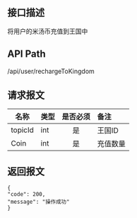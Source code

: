 ## 接口描述
将用户的米汤币充值到王国中
## API Path
/api/user/rechargeToKingdom
## 请求报文
|名称         |类型           |是否必须   |备注                                 |
|-------------|:--------------|:---------:|:------------------------------------|
|topicId    |int    |是    |王国ID    |
|Coin    |int    |是    |充值数量    |
## 返回报文
    {
    "code": 200,
    "message": "操作成功"
    }
